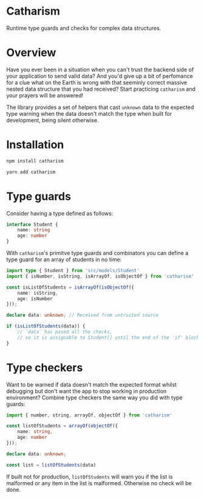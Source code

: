 # Catharism

Runtime type guards and checks for complex data structures.

# Overview

Have you ever been in a situation when you can't trust the backend side of your application to send valid data?
And you'd give up a bit of perfomance for a clue what on the Earth is wrong with
that seeminly correct massive nested data structure that you had received?
Start practicing `catharism` and your prayers will be answered!

The library provides a set of helpers that cast `unknown` data to the expected type
warning when the data doesn't match the type when built for development, being silent otherwise.

# Installation

```bash
npm install catharism
```

```bash
yarn add catharism
```

# Type guards

Consider having a type defined as follows:
```ts
interface Student {
    name: string
    age: number
}
```

With `catharism`'s primitve type guards and combinators you can define a type guard for an array of students in no time:
```ts
import type { Student } from 'src/models/Student'
import { isNumber, isString, isArrayOf, isObjectOf } from 'catharism'

const isListOfStudents = isArrayOf(isObjectOf({
    name: isString,
    age: isNumber
}));

declare data: unknown; // Received from untrusted source

if (isListOfStudents(data)) {
    // `data` has pased all the checks,
    // so it is assignable to Student[] until the end of the 'if' block
}
```

# Type checkers

Want to be warned if data doesn't match the expected format whilst debugging but don't want the app to stop working in production environment? Combine type checkers the same way you did with type guards:
```ts
import { number, string, arrayOf, objectOf } from 'catharism'

const listOfStudents = arrayOf(objectOf({
    name: string,
    age: number
}));

declare data: unknown;

const list = listOfStudents(data)
```
If built not for production, `listOfStudents` will warn you if the list is malformed or any item in the list is malformed. Otherwise no check will be done.
